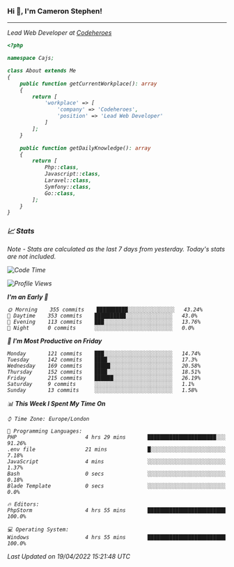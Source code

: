 ### Hi 👋, I'm Cameron Stephen!
<hr>
<p><em>Lead Web Developer at <a href="https://codeheroes.co.uk">Codeheroes</a></p>


```php
<?php

namespace Cajs;

class About extends Me
{
    public function getCurrentWorkplace(): array
    {
        return [
            'workplace' => [
                'company' => 'Codeheroes',
                'position' => 'Lead Web Developer'
            ]
        ];
    }

    public function getDailyKnowledge(): array
    {
        return [
            Php::class,
            Javascript::class,
            Laravel::class,
            Symfony::class,
            Go::class,
        ];
    }
}
```

### 📈 Stats
<p><em>Note - Stats are calculated as the last 7 days from yesterday. Today's stats are not included.</em></p>


<!--START_SECTION:waka-->
![Code Time](http://img.shields.io/badge/Code%20Time-2%2C788%20hrs%2057%20mins-blue)

![Profile Views](http://img.shields.io/badge/Profile%20Views-0-blue)

**I'm an Early 🐤** 

```text
🌞 Morning    355 commits    ██████████░░░░░░░░░░░░░░░   43.24% 
🌆 Daytime    353 commits    ██████████░░░░░░░░░░░░░░░   43.0% 
🌃 Evening    113 commits    ███░░░░░░░░░░░░░░░░░░░░░░   13.76% 
🌙 Night      0 commits      ░░░░░░░░░░░░░░░░░░░░░░░░░   0.0%

```
📅 **I'm Most Productive on Friday** 

```text
Monday       121 commits    ███░░░░░░░░░░░░░░░░░░░░░░   14.74% 
Tuesday      142 commits    ████░░░░░░░░░░░░░░░░░░░░░   17.3% 
Wednesday    169 commits    █████░░░░░░░░░░░░░░░░░░░░   20.58% 
Thursday     152 commits    ████░░░░░░░░░░░░░░░░░░░░░   18.51% 
Friday       215 commits    ██████░░░░░░░░░░░░░░░░░░░   26.19% 
Saturday     9 commits      ░░░░░░░░░░░░░░░░░░░░░░░░░   1.1% 
Sunday       13 commits     ░░░░░░░░░░░░░░░░░░░░░░░░░   1.58%

```


📊 **This Week I Spent My Time On** 

```text
⌚︎ Time Zone: Europe/London

💬 Programming Languages: 
PHP                      4 hrs 29 mins       ██████████████████████░░░   91.26% 
.env file                21 mins             █░░░░░░░░░░░░░░░░░░░░░░░░   7.18% 
JavaScript               4 mins              ░░░░░░░░░░░░░░░░░░░░░░░░░   1.37% 
Bash                     0 secs              ░░░░░░░░░░░░░░░░░░░░░░░░░   0.18% 
Blade Template           0 secs              ░░░░░░░░░░░░░░░░░░░░░░░░░   0.0%

🔥 Editors: 
PhpStorm                 4 hrs 55 mins       █████████████████████████   100.0%

💻 Operating System: 
Windows                  4 hrs 55 mins       █████████████████████████   100.0%

```


 Last Updated on 19/04/2022 15:21:48 UTC
<!--END_SECTION:waka-->
